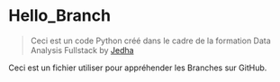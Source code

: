 # Hello_Branch
> Ceci est un code Python créé dans le cadre de la formation Data Analysis Fullstack by [Jedha](https://app.jedha.co/) 

Ceci est un fichier utiliser pour appréhender les Branches sur GitHub.

